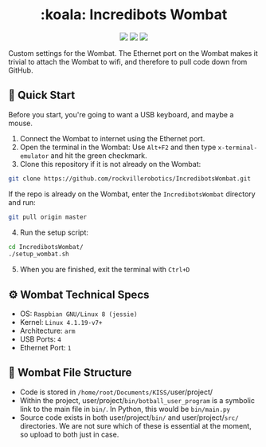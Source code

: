 <h1 align="center">:koala: Incredibots Wombat</h1>
<p align="center">
  <img src="https://img.shields.io/badge/Team_Number-0333-orange.svg" /></a>
  <a href="LICENSE.txt"><img src="https://img.shields.io/badge/License-GPL_3.0-lightgray.svg" /></a>
  <a href="https://gitpod.io/#https://github.com/rockvillerobotics/IncredibotsWombat"><img src="https://img.shields.io/badge/Gitpod-supported-blue?logo=gitpod" /></a>
</p>

Custom settings for the Wombat. The Ethernet port on the Wombat makes it trivial to attach the Wombat to wifi, and therefore to pull code down from GitHub.


## :rocket: Quick Start
Before you start, you're going to want a USB keyboard, and maybe a mouse.

1. Connect the Wombat to internet using the Ethernet port.
2. Open the terminal in the Wombat: Use `Alt+F2` and then type `x-terminal-emulator` and hit the green checkmark.
3. Clone this repository if it is not already on the Wombat:
```bash
git clone https://github.com/rockvillerobotics/IncredibotsWombat.git
```
If the repo is already on the Wombat, enter the `IncredibotsWombat` directory and run:
```bash
git pull origin master
```
4. Run the setup script:
```bash
cd IncredibotsWombat/
./setup_wombat.sh
```
5. When you are finished, exit the terminal with `Ctrl+D`


## :gear: Wombat Technical Specs
- OS: `Raspbian GNU/Linux 8 (jessie)`
- Kernel: `Linux 4.1.19-v7+`
- Architecture: `arm`
- USB Ports: `4`
- Ethernet Port: `1`


## :file_folder: Wombat File Structure
- Code is stored in `/home/root/Documents/KISS/`user/project/
- Within the project, user/project/`bin/botball_user_program` is a symbolic link to the main file in `bin/`. In Python, this would be `bin/main.py`
- Source code exists in both user/project/`bin/` and user/project/`src/` directories. We are not sure which of these is essential at the moment, so upload to both just in case.
